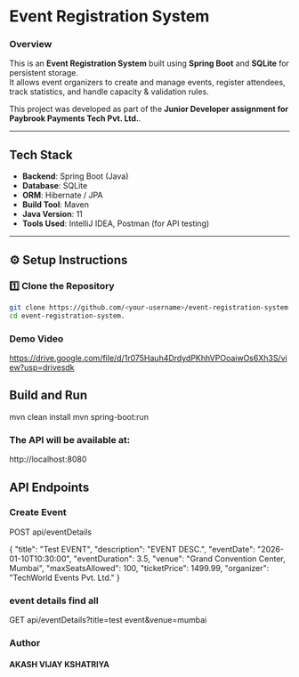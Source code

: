 # Event Registration System

### Overview
This is an **Event Registration System** built using **Spring Boot** and **SQLite** for persistent storage.  
It allows event organizers to create and manage events, register attendees, track statistics, and handle capacity & validation rules.

This project was developed as part of the **Junior Developer assignment for Paybrook Payments Tech Pvt. Ltd.**.

---

## Tech Stack

- **Backend**: Spring Boot (Java)
- **Database**: SQLite
- **ORM**: Hibernate / JPA
- **Build Tool**: Maven
- **Java Version**: 11
- **Tools Used**: IntelliJ IDEA, Postman (for API testing)

---

## ⚙️ Setup Instructions

### 1️⃣ Clone the Repository
```bash
git clone https://github.com/<your-username>/event-registration-system.git
cd event-registration-system.
```


### Demo Video

https://drive.google.com/file/d/1r075Hauh4DrdydPKhhVPOoaiwOs6Xh3S/view?usp=drivesdk

## Build and Run
mvn clean install
mvn spring-boot:run

### The API will be available at:
http://localhost:8080

## API Endpoints
### Create Event
POST api/eventDetails

{
  "title": "Test EVENT",
  "description": "EVENT DESC.",
  "eventDate": "2026-01-10T10:30:00",
  "eventDuration": 3.5,
  "venue": "Grand Convention Center, Mumbai",
  "maxSeatsAllowed": 100,
  "ticketPrice": 1499.99,
  "organizer": "TechWorld Events Pvt. Ltd."
}
### event details find all
GET api/eventDetails?title=test event&venue=mumbai

### Author
#### AKASH VIJAY KSHATRIYA


